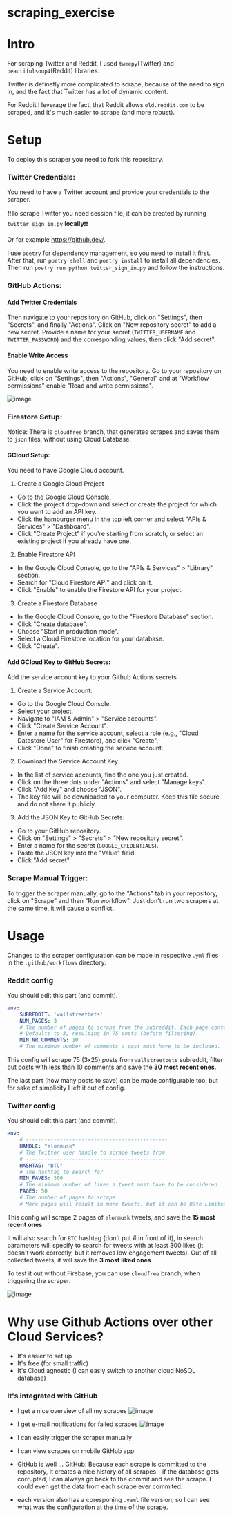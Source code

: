# scraping_exercise

# Intro
For scraping Twitter and Reddit, I used `tweepy`(Twitter) and `beautifulsoup4`(Reddit) libraries.

Twitter is definetly more complicated to scrape, because of the need to sign in, and the fact that Twitter has a lot of dynamic content.

For Reddit I leverage the fact, that Reddit allows `old.reddit.com` to be scraped, and it's much easier to scrape (and more robust).

# Setup
To deploy this scraper you need to fork this repository.

### Twitter Credentials:
You need to have a Twitter account and provide your credentials to the scraper.

❗️❗️To scrape Twitter you need session file, it can be created by running `twitter_sign_in.py` **locally**❗️❗️

Or for example https://github.dev/. 

I use `poetry` for dependency management, so you need to install it first.
After that, run `poetry shell` and `poetry install` to install all dependencies.
Then run `poetry run python twitter_sign_in.py` and follow the instructions.

### GitHub Actions:

#### Add Twitter Credentials 
Then navigate to your repository on GitHub, click on "Settings", then "Secrets", and finally "Actions". Click on "New repository secret" to add a new secret. Provide a name for your secret (`TWITTER_USERNAME` and `TWITTER_PASSWORD`) and the corresponding values, then click "Add secret".

#### Enable Write Access    
You need to enable write access to the repository.
Go to your repository on GitHub, click on "Settings", then "Actions", "General" and at "Workflow permissions" enable "Read and write permissions".

![image](docs/gh_action.jpg)

### Firestore Setup:
Notice:
There is `cloudfree` branch, that generates scrapes and saves them to `json` files, without using Cloud Database.

#### GCloud Setup:
You need to have Google Cloud account.
1. Create a Google Cloud Project
- Go to the Google Cloud Console.
- Click the project drop-down and select or create the project for which you want to add an API key.
- Click the hamburger menu in the top left corner and select "APIs & Services" > "Dashboard".
- Click "Create Project" if you're starting from scratch, or select an existing project if you already have one.
2. Enable Firestore API
- In the Google Cloud Console, go to the "APIs & Services" > "Library" section.
- Search for "Cloud Firestore API" and click on it.
- Click "Enable" to enable the Firestore API for your project.
3. Create a Firestore Database
- In the Google Cloud Console, go to the "Firestore Database" section.
- Click "Create database".
- Choose "Start in production mode".
- Select a Cloud Firestore location for your database.
- Click "Create".

#### Add GCloud Key to GitHub Secrets:
Add the service account key to your Github Actions secrets  

1. Create a Service Account:
- Go to the Google Cloud Console.
- Select your project.
- Navigate to "IAM & Admin" > "Service accounts".
- Click "Create Service Account".
- Enter a name for the service account, select a role (e.g., "Cloud Datastore User" for Firestore), and click "Create".
- Click "Done" to finish creating the service account.
2. Download the Service Account Key:
- In the list of service accounts, find the one you just created.
- Click on the three dots under "Actions" and select "Manage keys".
- Click "Add Key" and choose "JSON".
- The key file will be downloaded to your computer. Keep this file secure and do not share it publicly.
3. Add the JSON Key to GitHub Secrets:
- Go to your GitHub repository.
- Click on "Settings" > "Secrets" > "New repository secret".
- Enter a name for the secret (`GOOGLE_CREDENTIALS`).
- Paste the JSON key into the "Value" field.
- Click "Add secret".

### Scrape Manual Trigger:
To trigger the scraper manually, go to the "Actions" tab in your repository, click on "Scrape" and then "Run workflow".
Just don't run two scrapers at the same time, it will cause a conflict.

# Usage
Changes to the scraper configuration can be made in respective `.yml` files in the `.github/workflows` directory.


### Reddit config
You should edit this part (and commit).
```yaml
env:
    SUBREDDIT: 'wallstreetbets'
    NUM_PAGES: 3
    # The number of pages to scrape from the subreddit. Each page contains 25 posts. 
    # Defaults to 3, resulting in 75 posts (before filtering).
    MIN_NR_COMMENTS: 10
    # The minimum number of comments a post must have to be included.
```
This config will scrape 75 (3x25) posts from `wallstreetbets` subreddit, filter out posts with less than 10 comments and save the **30 most recent ones**.

The last part (how many posts to save) can be made configurable too, but for sake of simplicity I left it out of config.

### Twitter config
You should edit this part (and commit).

```yaml
env:
    # ----------------------------------------------
    HANDLE: "elonmusk"
    # The Twitter user handle to scrape tweets from.
    # ----------------------------------------------
    HASHTAG: "BTC"
    # The hashtag to search for
    MIN_FAVES: 300
    # The minimum number of likes a tweet must have to be considered
    PAGES: 50
    # The number of pages to scrape
    # More pages will result in more tweets, but it can be Rate Limited.
```

This config will scrape 2 pages of `elonmusk` tweets, and save the **15 most recent ones**.

It will also search for `BTC` hashtag (don't put # in front of it), in search parameters will specify to search for tweets with at least 300 likes (it doesn't work correctly, but it removes low engagement tweets).
Out of all collected tweets, it will save the **3 most liked ones**.


To test it out without Firebase, you can use `cloudfree` branch, when triggering the scraper.

![image](docs/branch.jpg)

# Why use Github Actions over other Cloud Services?
- It's easier to set up
- It's free (for small traffic)
- It's Cloud agnostic (I can easly switch to another cloud NoSQL database)

### It's integrated with GitHub
 - I get a nice overview of all my scrapes
 ![image](docs/scrapeUI.jpg)

- I get e-mail notifications for failed scrapes
![image](docs/emails.jpg)

- I can easily trigger the scraper manually 
- I can view scrapes on mobile GitHub app
- GitHub is well ... GitHub: Because each scrape is committed to the repository, it creates a nice history of all scrapes - if the database gets corrupted, I can always go back to the commit and see the scrape.
I could even get the data from each scrape ever commited.
- each version also has a coresponing `.yaml` file version, so I can see what was the configuration at the time of the scrape.

    